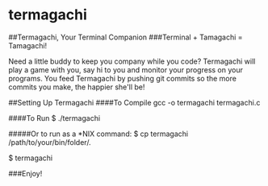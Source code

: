 termagachi
==========

##Termagachi, Your Terminal Companion
###Terminal + Tamagachi = Tamagachi!

Need a little buddy to keep you company while you code? Termagachi will
play a game with you, say hi to you and monitor your progress on your
programs. You feed Termagachi by pushing git commits so the more commits
you make, the happier she'll be!

##Setting Up Termagachi
####To Compile
gcc -o termagachi termagachi.c

####To Run
$ ./termagachi

#####Or to run as a \*NIX command:
$ cp termagachi /path/to/your/bin/folder/.

$ termagachi

###Enjoy!
